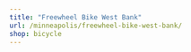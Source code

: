 ```yaml
---
title: "Freewheel Bike West Bank"
url: /minneapolis/freewheel-bike-west-bank/
shop: bicycle
---
```

